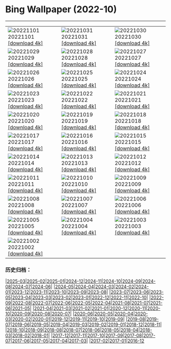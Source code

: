 # Bing Wallpaper (2022-10)
**************

<table><tr><td><img class="wallpaper" src="https://www.bing.com/th?id=OHR.Calacas_IT-IT0389753487_1920x1080.jpg" alt="20221101"> 20221101 <a class="wallpaper_link" href="https://www.bing.com/th?id=OHR.Calacas_IT-IT0389753487_UHD.jpg">[download 4k]</a></td><td><img class="wallpaper" src="https://www.bing.com/th?id=OHR.WychwoodForest_IT-IT0337124415_1920x1080.jpg" alt="20221031"> 20221031 <a class="wallpaper_link" href="https://www.bing.com/th?id=OHR.WychwoodForest_IT-IT0337124415_UHD.jpg">[download 4k]</a></td><td><img class="wallpaper" src="https://www.bing.com/th?id=OHR.VeniceClock_IT-IT0264860156_1920x1080.jpg" alt="20221030"> 20221030 <a class="wallpaper_link" href="https://www.bing.com/th?id=OHR.VeniceClock_IT-IT0264860156_UHD.jpg">[download 4k]</a></td></tr><tr><td><img class="wallpaper" src="https://www.bing.com/th?id=OHR.SeaAngel_IT-IT8580642230_1920x1080.jpg" alt="20221029"> 20221029 <a class="wallpaper_link" href="https://www.bing.com/th?id=OHR.SeaAngel_IT-IT8580642230_UHD.jpg">[download 4k]</a></td><td><img class="wallpaper" src="https://www.bing.com/th?id=OHR.FrankensteinFriday_IT-IT8308300166_1920x1080.jpg" alt="20221028"> 20221028 <a class="wallpaper_link" href="https://www.bing.com/th?id=OHR.FrankensteinFriday_IT-IT8308300166_UHD.jpg">[download 4k]</a></td><td><img class="wallpaper" src="https://www.bing.com/th?id=OHR.BridgeofSighs_IT-IT8041393229_1920x1080.jpg" alt="20221027"> 20221027 <a class="wallpaper_link" href="https://www.bing.com/th?id=OHR.BridgeofSighs_IT-IT8041393229_UHD.jpg">[download 4k]</a></td></tr><tr><td><img class="wallpaper" src="https://www.bing.com/th?id=OHR.BrockenSpecter_IT-IT0039522504_1920x1080.jpg" alt="20221026"> 20221026 <a class="wallpaper_link" href="https://www.bing.com/th?id=OHR.BrockenSpecter_IT-IT0039522504_UHD.jpg">[download 4k]</a></td><td><img class="wallpaper" src="https://www.bing.com/th?id=OHR.OrcusMouth_IT-IT9590892729_1920x1080.jpg" alt="20221025"> 20221025 <a class="wallpaper_link" href="https://www.bing.com/th?id=OHR.OrcusMouth_IT-IT9590892729_UHD.jpg">[download 4k]</a></td><td><img class="wallpaper" src="https://www.bing.com/th?id=OHR.GuwahatiDiwali_IT-IT8533104529_1920x1080.jpg" alt="20221024"> 20221024 <a class="wallpaper_link" href="https://www.bing.com/th?id=OHR.GuwahatiDiwali_IT-IT8533104529_UHD.jpg">[download 4k]</a></td></tr><tr><td><img class="wallpaper" src="https://www.bing.com/th?id=OHR.KarstMountains_IT-IT9557058549_1920x1080.jpg" alt="20221023"> 20221023 <a class="wallpaper_link" href="https://www.bing.com/th?id=OHR.KarstMountains_IT-IT9557058549_UHD.jpg">[download 4k]</a></td><td><img class="wallpaper" src="https://www.bing.com/th?id=OHR.CanaleLeonardesco_IT-IT4107798098_1920x1080.jpg" alt="20221022"> 20221022 <a class="wallpaper_link" href="https://www.bing.com/th?id=OHR.CanaleLeonardesco_IT-IT4107798098_UHD.jpg">[download 4k]</a></td><td><img class="wallpaper" src="https://www.bing.com/th?id=OHR.GeorgiaCypress_IT-IT6973135331_1920x1080.jpg" alt="20221021"> 20221021 <a class="wallpaper_link" href="https://www.bing.com/th?id=OHR.GeorgiaCypress_IT-IT6973135331_UHD.jpg">[download 4k]</a></td></tr><tr><td><img class="wallpaper" src="https://www.bing.com/th?id=OHR.SlothDay_IT-IT3779909522_1920x1080.jpg" alt="20221020"> 20221020 <a class="wallpaper_link" href="https://www.bing.com/th?id=OHR.SlothDay_IT-IT3779909522_UHD.jpg">[download 4k]</a></td><td><img class="wallpaper" src="https://www.bing.com/th?id=OHR.WartburgCastle_IT-IT3301146090_1920x1080.jpg" alt="20221019"> 20221019 <a class="wallpaper_link" href="https://www.bing.com/th?id=OHR.WartburgCastle_IT-IT3301146090_UHD.jpg">[download 4k]</a></td><td><img class="wallpaper" src="https://www.bing.com/th?id=OHR.GB25Anni_IT-IT3270300903_1920x1080.jpg" alt="20221018"> 20221018 <a class="wallpaper_link" href="https://www.bing.com/th?id=OHR.GB25Anni_IT-IT3270300903_UHD.jpg">[download 4k]</a></td></tr><tr><td><img class="wallpaper" src="https://www.bing.com/th?id=OHR.SwedenOwl_IT-IT2837320620_1920x1080.jpg" alt="20221017"> 20221017 <a class="wallpaper_link" href="https://www.bing.com/th?id=OHR.SwedenOwl_IT-IT2837320620_UHD.jpg">[download 4k]</a></td><td><img class="wallpaper" src="https://www.bing.com/th?id=OHR.PrinceChristianSound_IT-IT2587667922_1920x1080.jpg" alt="20221016"> 20221016 <a class="wallpaper_link" href="https://www.bing.com/th?id=OHR.PrinceChristianSound_IT-IT2587667922_UHD.jpg">[download 4k]</a></td><td><img class="wallpaper" src="https://www.bing.com/th?id=OHR.NaqsheRustam_IT-IT1805838500_1920x1080.jpg" alt="20221015"> 20221015 <a class="wallpaper_link" href="https://www.bing.com/th?id=OHR.NaqsheRustam_IT-IT1805838500_UHD.jpg">[download 4k]</a></td></tr><tr><td><img class="wallpaper" src="https://www.bing.com/th?id=OHR.RioArazas_IT-IT1511444344_1920x1080.jpg" alt="20221014"> 20221014 <a class="wallpaper_link" href="https://www.bing.com/th?id=OHR.RioArazas_IT-IT1511444344_UHD.jpg">[download 4k]</a></td><td><img class="wallpaper" src="https://www.bing.com/th?id=OHR.AlaskaMoose_IT-IT1238572311_1920x1080.jpg" alt="20221013"> 20221013 <a class="wallpaper_link" href="https://www.bing.com/th?id=OHR.AlaskaMoose_IT-IT1238572311_UHD.jpg">[download 4k]</a></td><td><img class="wallpaper" src="https://www.bing.com/th?id=OHR.GenoaBoccadasse_IT-IT1060249163_1920x1080.jpg" alt="20221012"> 20221012 <a class="wallpaper_link" href="https://www.bing.com/th?id=OHR.GenoaBoccadasse_IT-IT1060249163_UHD.jpg">[download 4k]</a></td></tr><tr><td><img class="wallpaper" src="https://www.bing.com/th?id=OHR.TortulaMoss_IT-IT0827822740_1920x1080.jpg" alt="20221011"> 20221011 <a class="wallpaper_link" href="https://www.bing.com/th?id=OHR.TortulaMoss_IT-IT0827822740_UHD.jpg">[download 4k]</a></td><td><img class="wallpaper" src="https://www.bing.com/th?id=OHR.ValvestinoDam_IT-IT0500211965_1920x1080.jpg" alt="20221010"> 20221010 <a class="wallpaper_link" href="https://www.bing.com/th?id=OHR.ValvestinoDam_IT-IT0500211965_UHD.jpg">[download 4k]</a></td><td><img class="wallpaper" src="https://www.bing.com/th?id=OHR.ChukchiSea_IT-IT0040382770_1920x1080.jpg" alt="20221009"> 20221009 <a class="wallpaper_link" href="https://www.bing.com/th?id=OHR.ChukchiSea_IT-IT0040382770_UHD.jpg">[download 4k]</a></td></tr><tr><td><img class="wallpaper" src="https://www.bing.com/th?id=OHR.GlassOctopus_IT-IT9759210556_1920x1080.jpg" alt="20221008"> 20221008 <a class="wallpaper_link" href="https://www.bing.com/th?id=OHR.GlassOctopus_IT-IT9759210556_UHD.jpg">[download 4k]</a></td><td><img class="wallpaper" src="https://www.bing.com/th?id=OHR.OberbaumBridge_IT-IT9273740844_1920x1080.jpg" alt="20221007"> 20221007 <a class="wallpaper_link" href="https://www.bing.com/th?id=OHR.OberbaumBridge_IT-IT9273740844_UHD.jpg">[download 4k]</a></td><td><img class="wallpaper" src="https://www.bing.com/th?id=OHR.BayofBiscay_IT-IT9386655612_1920x1080.jpg" alt="20221006"> 20221006 <a class="wallpaper_link" href="https://www.bing.com/th?id=OHR.BayofBiscay_IT-IT9386655612_UHD.jpg">[download 4k]</a></td></tr><tr><td><img class="wallpaper" src="https://www.bing.com/th?id=OHR.FlamingoTeacher_IT-IT8845799900_1920x1080.jpg" alt="20221005"> 20221005 <a class="wallpaper_link" href="https://www.bing.com/th?id=OHR.FlamingoTeacher_IT-IT8845799900_UHD.jpg">[download 4k]</a></td><td><img class="wallpaper" src="https://www.bing.com/th?id=OHR.CosmicCliffs_IT-IT8495148358_1920x1080.jpg" alt="20221004"> 20221004 <a class="wallpaper_link" href="https://www.bing.com/th?id=OHR.CosmicCliffs_IT-IT8495148358_UHD.jpg">[download 4k]</a></td><td><img class="wallpaper" src="https://www.bing.com/th?id=OHR.Porthuis_IT-IT8209132623_1920x1080.jpg" alt="20221003"> 20221003 <a class="wallpaper_link" href="https://www.bing.com/th?id=OHR.Porthuis_IT-IT8209132623_UHD.jpg">[download 4k]</a></td></tr><tr><td><img class="wallpaper" src="https://www.bing.com/th?id=OHR.TriesteSailingboats_IT-IT7054680724_1920x1080.jpg" alt="20221002"> 20221002 <a class="wallpaper_link" href="https://www.bing.com/th?id=OHR.TriesteSailingboats_IT-IT7054680724_UHD.jpg">[download 4k]</a></td><td></td><td></td></tr></table>

### 历史归档：

|[2025-03](/../2025-03/2025-03.md)|[2025-02](/../2025-02/2025-02.md)|[2025-01](/../2025-01/2025-01.md)|[2024-12](/../2024-12/2024-12.md)|[2024-11](/../2024-11/2024-11.md)|[2024-10](/../2024-10/2024-10.md)|[2024-09](/../2024-09/2024-09.md)|[2024-08](/../2024-08/2024-08.md)|[2024-07](/../2024-07/2024-07.md)|[2024-06](/../2024-06/2024-06.md)|
|[2024-05](/../2024-05/2024-05.md)|[2024-04](/../2024-04/2024-04.md)|[2024-03](/../2024-03/2024-03.md)|[2024-02](/../2024-02/2024-02.md)|[2024-01](/../2024-01/2024-01.md)|[2023-12](/../2023-12/2023-12.md)|[2023-11](/../2023-11/2023-11.md)|[2023-10](/../2023-10/2023-10.md)|[2023-09](/../2023-09/2023-09.md)|[2023-08](/../2023-08/2023-08.md)|
|[2023-07](/../2023-07/2023-07.md)|[2023-06](/../2023-06/2023-06.md)|[2023-05](/../2023-05/2023-05.md)|[2023-04](/../2023-04/2023-04.md)|[2023-03](/../2023-03/2023-03.md)|[2023-02](/../2023-02/2023-02.md)|[2023-01](/../2023-01/2023-01.md)|[2022-12](/../2022-12/2022-12.md)|[2022-11](/../2022-11/2022-11.md)|[2022-10](/2022-10.md)|
|[2022-09](/../2022-09/2022-09.md)|[2022-08](/../2022-08/2022-08.md)|[2022-07](/../2022-07/2022-07.md)|[2022-06](/../2022-06/2022-06.md)|[2022-05](/../2022-05/2022-05.md)|[2022-04](/../2022-04/2022-04.md)|[2021-08](/../2021-08/2021-08.md)|[2021-07](/../2021-07/2021-07.md)|[2021-06](/../2021-06/2021-06.md)|[2021-05](/../2021-05/2021-05.md)|
|[2021-04](/../2021-04/2021-04.md)|[2021-03](/../2021-03/2021-03.md)|[2021-02](/../2021-02/2021-02.md)|[2021-01](/../2021-01/2021-01.md)|[2020-12](/../2020-12/2020-12.md)|[2020-11](/../2020-11/2020-11.md)|[2020-10](/../2020-10/2020-10.md)|[2020-09](/../2020-09/2020-09.md)|[2020-08](/../2020-08/2020-08.md)|[2020-07](/../2020-07/2020-07.md)|
|[2020-06](/../2020-06/2020-06.md)|[2020-05](/../2020-05/2020-05.md)|[2020-04](/../2020-04/2020-04.md)|[2020-03](/../2020-03/2020-03.md)|[2020-02](/../2020-02/2020-02.md)|[2020-01](/../2020-01/2020-01.md)|[2019-12](/../2019-12/2019-12.md)|[2019-11](/../2019-11/2019-11.md)|[2019-10](/../2019-10/2019-10.md)|[2019-09](/../2019-09/2019-09.md)|
|[2019-08](/../2019-08/2019-08.md)|[2019-07](/../2019-07/2019-07.md)|[2019-06](/../2019-06/2019-06.md)|[2019-05](/../2019-05/2019-05.md)|[2019-04](/../2019-04/2019-04.md)|[2019-03](/../2019-03/2019-03.md)|[2019-02](/../2019-02/2019-02.md)|[2019-01](/../2019-01/2019-01.md)|[2018-12](/../2018-12/2018-12.md)|[2018-11](/../2018-11/2018-11.md)|
|[2018-10](/../2018-10/2018-10.md)|[2018-09](/../2018-09/2018-09.md)|[2018-08](/../2018-08/2018-08.md)|[2018-07](/../2018-07/2018-07.md)|[2018-06](/../2018-06/2018-06.md)|[2018-05](/../2018-05/2018-05.md)|[2018-04](/../2018-04/2018-04.md)|[2018-03](/../2018-03/2018-03.md)|[2018-02](/../2018-02/2018-02.md)|[2018-01](/../2018-01/2018-01.md)|
|[2017-12](/../2017-12/2017-12.md)|[2017-11](/../2017-11/2017-11.md)|[2017-10](/../2017-10/2017-10.md)|[2017-09](/../2017-09/2017-09.md)|[2017-08](/../2017-08/2017-08.md)|[2017-07](/../2017-07/2017-07.md)|[2017-06](/../2017-06/2017-06.md)|[2017-05](/../2017-05/2017-05.md)|[2017-04](/../2017-04/2017-04.md)|[2017-03](/../2017-03/2017-03.md)|
|[2017-02](/../2017-02/2017-02.md)|[2017-01](/../2017-01/2017-01.md)|[2016-12](/../2016-12/2016-12.md)